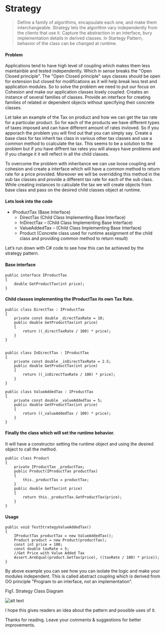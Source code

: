 ﻿# Strategy
>Define a family of algorithms, encapsulate each one, and make them interchangeable. Strategy lets the algorithm vary independently from the clients that use it.
>Capture the abstraction in an interface, bury implementation details in derived classes.
In Startegy Pattern, behavior of the class can be changed at runtime.

#### Problem
Applications tend to have high level of coupling which makes them less maintainble and tested independently.
Which in sense breaks the "Open Closed principle". The "Open Closed principle" says classes should be open for extension but closed for modifications as it will help break less test and application modules.
So to solve the problem we need to put our focus on Cohesion and make our application classes losely coupled. 
Creates an instance of several families of classes. Provide an interface for creating families of related or dependent objects without specifying their concrete classes.

Let take an example of the Tax on product and how we can get the tax rate for a particular product. So for each of the products we have different types of taxes imposed and can have different amount of rates invloved.
So if you apporach the problem you will find out that you can simply say. Create a base class for tax inherit tax class in various other tax classes and use a common method to ccalculate the tax. This seems to be a solution to the problem but if you have diffrent tax rates you will always have problems and if you change it it will reflect in all the child classes.

To overcome the problem with inheritance we can use loose coupling and cohesion and create a interface which will have a common method to return rate for a price provided. Moreover we will be overridding this method in the sub tax classes and provide a different tax rate for each of the sub class.
While creating instances to calculate the tax we will create objects from base class and pass on the desired child classes object at runtime.

#### Lets look into the code
* IProductTax (Base Interface)
    * DirectTax (Child Class Implementing Base Interface)
    * InDirectTax – (Child Class Implementing Base Interface)
    * ValueAddedTax – (Child Class Implementing Base Interface)
    * Product (Concrete class used for runtime assignment of the child class and providing common method to return result)

Let’s run down with C# code to see how this can be achieved by the strategy pattern.

#### Base interface 
    
    public interface IProductTax
    {
        double GetProductTax(int price);
    }

#### Child classes implementing the IProductTax its own Tax Rate.
    
    public class DirectTax : IProductTax
    {
        private const double _directTaxRate = 10;
        public double GetProductTax(int price)
        {
            return ((_directTaxRate / 100) * price);
        }
    }


    public class InDirectTax : IProductTax
    {
        private const double _inDirectTaxRate = 2.5;
        public double GetProductTax(int price)
        {
            return ((_inDirectTaxRate / 100) * price);
        }
    }

    public class ValueAddedTax : IProductTax
    {
        private const double _valueAddedTax = 5;
        public double GetProductTax(int price)
        {
            return ((_valueAddedTax / 100) * price);
        }
    }

#### Finally the class which will set the runtime behavior. 
It will have a constructor setting the runtime object and using the desired object to call the method.

    public class Product
    {
        private IProductTax _productTax;
        public Product(IProductTax productTax)
        {
            this._productTax = productTax;
        }
        public double GetTax(int price)
        {
            return this._productTax.GetProductTax(price);
        }
    }

#### Usage

    public void TestStrategyValueAddedTax()
    {
        IProductTax productTax = new ValueAddedTax();
        Product product = new Product(productTax);
        const int price = 100;
        const double taxRate = 5;
        //Get Price with Value Added Tax
        Assert.AreEqual(product.GetTax(price), ((taxRate / 100) * price));
    }

By above example you can see how you can isolate the logic and make your modules independent. This is called abstract coupling which is derived from OO principle "Program to an interface, not an implementation".

Fig1. Strategy Class Diagram

![alt text](https://github.com/tailangp/DesignPatterns/blob/master/Strategy/Strategy.png "Strategy Class Diagram")

I hope this gives readers an idea about the pattern and possible uses of it.

Thanks for reading. 
Leave your comments & suggestions for better improvements.

